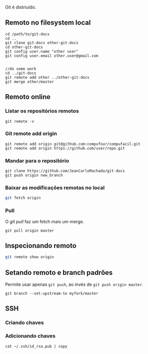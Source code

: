 Git é distriuído.

Remoto no filesystem local
--------------------------

```
cd /path/to/git-docs
cd ..
git clone git-docs other-git-docs
cd other-git-docs
git config user.name "other user"
git config user.email other.user@gmail.com


//do some work
cd ../git-docs
git remote add other ../other-git-docs
git merge other/master
```

Remoto online
------------

### Listar os repositórios remotos

```
git remote -v

```

### Git remote add origin

```
git remote add origin git@github.com:compufour/compufacil.git
git remote add origin https://github.com/user/repo.git
```

### Mandar para o repositório

```
git clone https://github.com/JeanCarloMachado/git-docs
git push origin new_branch
```

### Baixar as modificações remotas no local

```sh
git fetch origin 

```


### Pull

O *git pull* faz um fetch mais um merge.

```
git pull origin master

```

Inspecionando remoto
--------------------

```sh
git remote show origin

```

Setando remoto e branch padrões
-------------------------------

Permite usar apenas `git push`, ao invés de `git push origin
master`.

```
git branch --set-upstream-to myfork/master

```

SSH
---

### Criando chaves

### Adicionando chaves

```
cat ~/.ssh/id_rsa.pub | copy

```


